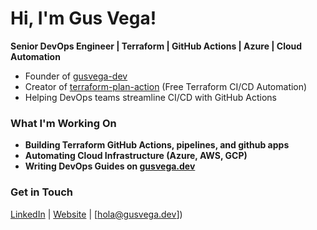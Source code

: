<!--
**gusvega/gusvega** is a ✨ _special_ ✨ repository because its `README.md` (this file) appears on your GitHub profile.

Here are some ideas to get you started:

- 🔭 I’m currently working on ...
- 🌱 I’m currently learning ...
- 👯 I’m looking to collaborate on ...
- 🤔 I’m looking for help with ...
- 💬 Ask me about ...
- 📫 How to reach me: ...
- 😄 Pronouns: ...
- ⚡ Fun fact: ...
-->

# Hi, I'm Gus Vega!  
**Senior DevOps Engineer | Terraform | GitHub Actions | Azure | Cloud Automation**

-  Founder of [gusvega-dev](https://github.com/gusvega-dev)  
-  Creator of [terraform-plan-action](https://github.com/gusvega-dev/terraform-plan-action) (Free Terraform CI/CD Automation)  
-  Helping DevOps teams streamline CI/CD with GitHub Actions  

### What I'm Working On
- **Building Terraform GitHub Actions, pipelines, and github apps**
- **Automating Cloud Infrastructure (Azure, AWS, GCP)**
- **Writing DevOps Guides on [gusvega.dev](https://gusvega.dev)**  

### Get in Touch
[LinkedIn](https://www.linkedin.com/in/gusvega/) | [Website](https://gusvega.dev) | [hola@gusvega.dev])

